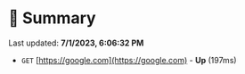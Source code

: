 # 📖 Summary
Last updated: **7/1/2023, 6:06:32 PM**

- `GET` [https://google.com](https://google.com) - **Up** (197ms)
